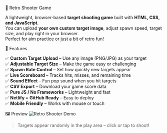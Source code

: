 🎯 Retro Shooter Game

A lightweight, browser-based **target shooting game** built with **HTML, CSS, and JavaScript**.  
You can upload **your own custom target image**, adjust spawn speed, target size, and play right in your browser.  
Perfect for aim practice or just a bit of retro fun!


🌟 Features

✅ **Custom Target Upload** – Use any image (PNG/JPG) as your target  
✅ **Adjustable Target Size** – Make the game easy or challenging  
✅ **Spawn Rate Control** – Set how quickly new targets appear  
✅ **Live Scoreboard** – Tracks hits, misses, and remaining time  
✅ **Sound Effect** – Fun pop sound when you hit targets  
✅ **CSV Export** – Download your game score data  
✅ **Pure JS / No Frameworks** – Lightweight and fast  
✅ **Netlify + GitHub Ready** – Easy to deploy  
✅ **Mobile Friendly** – Works with mouse or touch  


🖼️ Preview
![Retro Shooter Demo](https://i.ibb.co/F61PmY3/target.png)
> Targets appear randomly in the play area – click or tap to shoot!
